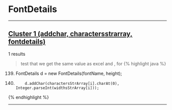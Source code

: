 # FontDetails

***

## [Cluster 1 (addchar, charactersstrarray, fontdetails)](./1)
1 results
> test that we get the same value as excel and , for 
{% highlight java %}
139. FontDetails d = new FontDetails(fontName, height);
147.         d.addChar(charactersStrArray[i].charAt(0), Integer.parseInt(widthsStrArray[i]));
{% endhighlight %}

***

